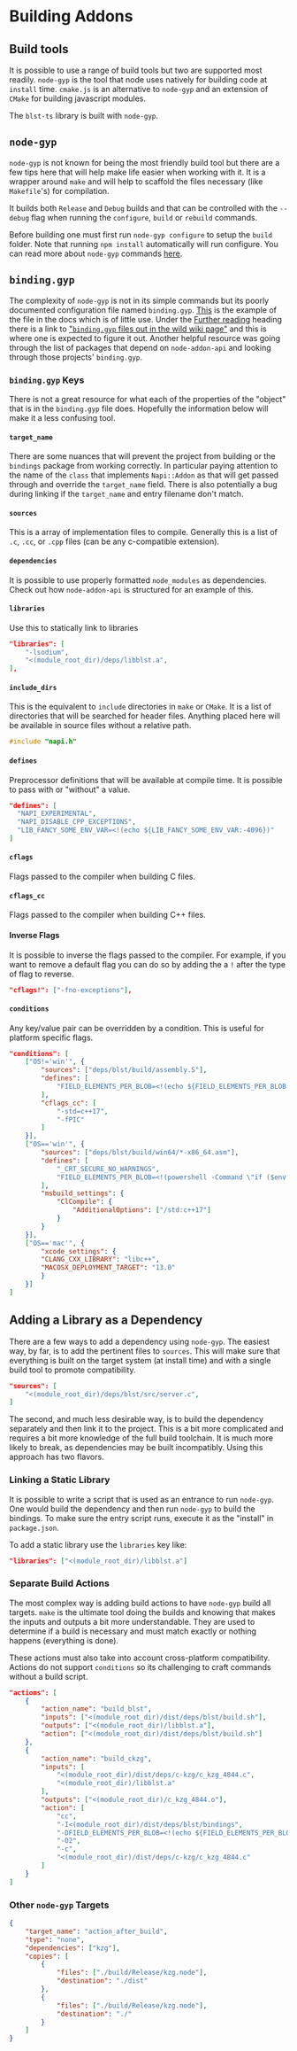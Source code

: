 # Building Addons

## Build tools

It is possible to use a range of build tools but two are supported most readily.  `node-gyp` is the tool that node uses natively for building code at `install` time. `cmake.js` is an alternative to `node-gyp` and an extension of `CMake` for building javascript modules.

The `blst-ts` library is built with `node-gyp`.

## `node-gyp`

`node-gyp` is not known for being the most friendly build tool but there are a few tips here that will help make life easier when working with it.  It is a wrapper around `make` and will help to scaffold the files necessary (like `Makefile`'s) for compilation.

It builds both `Release` and `Debug` builds and that can be controlled with the `--debug` flag when running the `configure`, `build` or `rebuild` commands.

Before building one must first run `node-gyp configure` to setup the `build` folder. Note that running `npm install` automatically will run configure. You can read more about `node-gyp` commands [here](https://github.com/nodejs/node-gyp#how-to-use).

## `binding.gyp`

The complexity of `node-gyp` is not in its simple commands but its poorly documented configuration file named `binding.gyp`.  [This](https://github.com/nodejs/node-gyp#the-bindinggyp-file) is the example of the file in the docs which is of little use.  Under the [Further reading](https://github.com/nodejs/node-gyp#further-reading) heading there is a link to ["`binding.gyp` files out in the wild wiki page"](https://github.com/nodejs/node-gyp/blob/main/docs/binding.gyp-files-in-the-wild.md) and this is where one is expected to figure it out.  Another helpful resource was going through the list of packages that depend on `node-addon-api` and looking through those projects' `binding.gyp`.

### `binding.gyp` Keys

There is not a great resource for what each of the properties of the "object" that is in the `binding.gyp` file does.  Hopefully the information below will make it a less confusing tool.

#### `target_name`

There are some nuances that will prevent the project from building or the `bindings` package from working correctly.  In particular paying attention to the name of the `class` that implements `Napi::Addon` as that will get passed through and override the `target_name` field. There is also potentially a bug during linking if the `target_name` and entry filename don't match.

#### `sources`

This is a array of implementation files to compile. Generally this is a list of `.c`, `.cc`, or `.cpp` files (can be any c-compatible extension).

#### `dependencies`

It is possible to use properly formatted `node_modules` as dependencies. Check out how `node-addon-api` is structured for an example of this.

#### `libraries`

Use this to statically link to libraries

```json
"libraries": [
    "-lsodium",
    "<(module_root_dir)/deps/libblst.a",
],
```

#### `include_dirs`

This is the equivalent to `include` directories in `make` or `CMake`.  It is a list of directories that will be searched for header files.  Anything placed here will be available in source files without a relative path.

```c
#include "napi.h"
```

#### `defines`

Preprocessor definitions that will be available at compile time.  It is possible to pass with or "without" a value.

```json
"defines": [
  "NAPI_EXPERIMENTAL",
  "NAPI_DISABLE_CPP_EXCEPTIONS",
  "LIB_FANCY_SOME_ENV_VAR=<!(echo ${LIB_FANCY_SOME_ENV_VAR:-4096})"
]
```

#### `cflags`

Flags passed to the compiler when building C files.

#### `cflags_cc`

Flags passed to the compiler when building C++ files.

#### Inverse Flags

It is possible to inverse the flags passed to the compiler.  For example, if you want to remove a default flag you can do so by adding the a `!` after the type of flag to reverse.

```json
"cflags!": ["-fno-exceptions"],
```

#### `conditions`

Any key/value pair can be overridden by a condition.  This is useful for platform specific flags.

```json
"conditions": [
    ["OS!='win'", {
        "sources": ["deps/blst/build/assembly.S"],
        "defines": [
            "FIELD_ELEMENTS_PER_BLOB=<!(echo ${FIELD_ELEMENTS_PER_BLOB:-4096})"
        ],
        "cflags_cc": [
            "-std=c++17",
            "-fPIC"
        ]
    }],
    ["OS=='win'", {
        "sources": ["deps/blst/build/win64/*-x86_64.asm"],
        "defines": [
            "_CRT_SECURE_NO_WARNINGS",
            "FIELD_ELEMENTS_PER_BLOB=<!(powershell -Command \"if ($env:FIELD_ELEMENTS_PER_BLOB) { $env:FIELD_ELEMENTS_PER_BLOB } else { 4096 }\")"
        ],
        "msbuild_settings": {
            "ClCompile": {
                "AdditionalOptions": ["/std:c++17"]
            }
        }
    }],
    ["OS=='mac'", {
        "xcode_settings": {
        "CLANG_CXX_LIBRARY": "libc++",
        "MACOSX_DEPLOYMENT_TARGET": "13.0"
        }
    }]
]
```

## Adding a Library as a Dependency

There are a few ways to add a dependency using `node-gyp`.  The easiest way, by far, is to add the pertinent files to `sources`. This will make sure that everything is built on the target system (at install time) and with a single build tool to promote compatibility.

```json
"sources": [
    "<(module_root_dir)/deps/blst/src/server.c",
]
```

The second, and much less desirable way, is to build the dependency separately and then link it to the project.  This is a bit more complicated and requires a bit more knowledge of the full build toolchain.  It is much more likely to break, as dependencies may be built incompatibly. Using this approach has two flavors.

### Linking a Static Library

It is possible to write a script that is used as an entrance to run `node-gyp`.  One would build the dependency and then run `node-gyp` to build the bindings.  To make sure the entry script runs, execute it as the "install" in `package.json`.

To add a static library use the `libraries` key like:

```json
"libraries": ["<(module_root_dir)/libblst.a"]
```

### Separate Build Actions

The most complex way is adding build actions to have `node-gyp` build all targets.  `make` is the ultimate tool doing the builds and knowing that makes the inputs and outputs a bit more understandable. They are used to determine if a build is necessary and must match exactly or nothing happens (everything is done).

These actions must also take into account cross-platform compatibility.  Actions do not support `conditions` so its challenging to craft commands without a build script.

```json
"actions": [
    {
        "action_name": "build_blst",
        "inputs": ["<(module_root_dir)/dist/deps/blst/build.sh"],
        "outputs": ["<(module_root_dir)/libblst.a"],
        "action": ["<(module_root_dir)/dist/deps/blst/build.sh"]
    },
    {
        "action_name": "build_ckzg",
        "inputs": [
            "<(module_root_dir)/dist/deps/c-kzg/c_kzg_4844.c",
            "<(module_root_dir)/libblst.a"
        ],
        "outputs": ["<(module_root_dir)/c_kzg_4844.o"],
        "action": [
            "cc",
            "-I<(module_root_dir)/dist/deps/blst/bindings",
            "-DFIELD_ELEMENTS_PER_BLOB=<!(echo ${FIELD_ELEMENTS_PER_BLOB:-4096})",
            "-O2",
            "-c",
            "<(module_root_dir)/dist/deps/c-kzg/c_kzg_4844.c"
        ]
    }
]
```

### Other `node-gyp` Targets

```json
{
    "target_name": "action_after_build",
    "type": "none",
    "dependencies": ["kzg"],
    "copies": [
        {
            "files": ["./build/Release/kzg.node"],
            "destination": "./dist"
        },
        {
            "files": ["./build/Release/kzg.node"],
            "destination": "./"
        }
    ]
}
```
